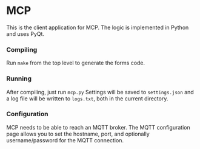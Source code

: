 # MCP
This is the client application for MCP. The logic is implemented in Python and uses PyQt.

### Compiling
Run `make` from the top level to generate the forms code.

### Running
After compiling, just run `mcp.py`
Settings will be saved to `settings.json` and a log file will be written to `logs.txt`, both in the current directory.

### Configuration
MCP needs to be able to reach an MQTT broker. The MQTT configuration page allows you to set the hostname, port, and optionally username/password for the MQTT connection.
